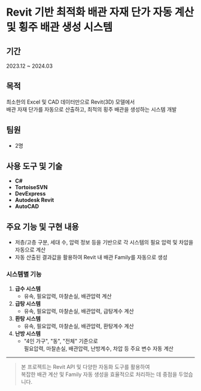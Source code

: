 # Revit 기반 최적화 배관 자재 단가 자동 계산 및 횡주 배관 생성 시스템

## 기간
2023.12 ~ 2024.03

## 목적
최소한의 Excel 및 CAD 데이터만으로 Revit(3D) 모델에서  
배관 자재 단가를 자동으로 산출하고, 최적의 횡주 배관을 생성하는 시스템 개발

## 팀원
- 2명

## 사용 도구 및 기술
- **C#**
- **TortoiseSVN**
- **DevExpress**
- **Autodesk Revit**
- **AutoCAD**

## 주요 기능 및 구현 내용
- 저층/고층 구분, 세대 수, 압력 정보 등을 기반으로 각 시스템의 필요 압력 및 차압을 자동으로 계산
- 자동 산출된 결과값을 활용하여 Revit 내 배관 Family를 자동으로 생성

### 시스템별 기능
1. **급수 시스템**
    - 유속, 필요압력, 마찰손실, 배관압력 계산
2. **급탕 시스템**
    - 유속, 필요압력, 마찰손실, 배관압력, 급탕계수 계산
3. **환탕 시스템**
    - 유속, 필요압력, 마찰손실, 배관압력, 환탕계수 계산
4. **난방 시스템**
    - "4인 가구", "동", "전체" 기준으로  
      필요압력, 마찰손실, 배관압력, 난방계수, 차압 등 주요 변수 자동 계산

---

> 본 프로젝트는 Revit API 및 다양한 자동화 도구를 활용하여  
> 복잡한 배관 계산 및 Family 자동 생성을 효율적으로 처리하는 데 중점을 두었습니다.
